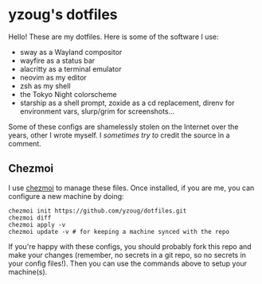 # yzoug's dotfiles

Hello! These are my dotfiles. Here is some of the software I use:

- sway as a Wayland compositor
- wayfire as a status bar
- alacritty as a terminal emulator
- neovim as my editor
- zsh as my shell
- the Tokyo Night colorscheme
- starship as a shell prompt, zoxide as a cd replacement, direnv for environment vars, slurp/grim for screenshots...

Some of these configs are shamelessly stolen on the Internet over the years, other I wrote myself. I *sometimes try to* credit the source in a comment.

## Chezmoi

I use [chezmoi](https://www.chezmoi.io/) to manage these files. Once installed, if you are me, you can configure a new machine by doing:

```
chezmoi init https://github.com/yzoug/dotfiles.git
chezmoi diff
chezmoi apply -v
chezmoi update -v # for keeping a machine synced with the repo
```

If you're happy with these configs, you should probably fork this repo and make your changes (remember, no secrets in a git repo, so no secrets in your config files!). Then you can use the commands above to setup your machine(s).
